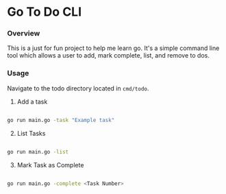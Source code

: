 # Go To Do CLI

### Overview

This is a just for fun project to help me learn go. It's a simple command line tool which allows a user to add, mark complete, list, and remove to dos.

### Usage

Navigate to the todo directory located in `cmd/todo`.

1. Add a task

```zsh

go run main.go -task "Example task"

```

2. List Tasks

```zsh

go run main.go -list

```

3. Mark Task as Complete

```zsh

go run main.go -complete <Task Number>

```
